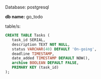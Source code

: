 Database: postgresql

**db name:** go_todo

table/s:

```sql
CREATE TABLE Tasks (
   task_id SERIAL,
   description TEXT NOT NULL,
   status VARCHAR(40) DEFAULT 'On-going',
   deadline TIMESTAMP,
   date_added TIMESTAMP DEFAULT NOW(),
   archive BOOLEAN DEFAULT FALSE,
   PRIMARY KEY (task_id)
);
```

